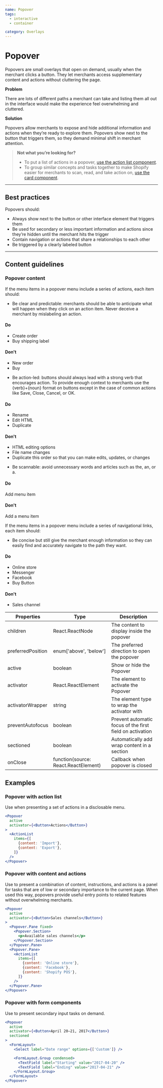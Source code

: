 ```yaml
---
name: Popover
tags:
  - interactive
  - container

category: Overlays
---
```


# Popover

Popovers are small overlays that open on demand, usually when the merchant clicks a button. They let merchants access supplementary content and actions without cluttering the page.

**Problem**

There are lots of different paths a merchant can take and listing them all out in the interface would make the experience feel overwhelming and cluttered.

**Solution**

Popovers allow merchants to expose and hide additional information and actions when they’re ready to explore them. Popovers show next to the button that triggers them, so they demand minimal shift in merchant attention.

> **Not what you’re looking for?**
>* To put a list of actions in a popover, [use the action list component](/components/actions/action-list).
>* To group similar concepts and tasks together to make Shopify easier for merchants to scan, read, and take action on, [use the card component](/components/structure/card).


---

## Best practices

Popovers should:

- Always show next to the button or other interface element that triggers them
- Be used for secondary or less important information and actions since they’re hidden until the merchant hits the trigger
- Contain navigation or actions that share a relationships to each other
- Be triggered by a clearly labeled button

---

## Content guidelines

### Popover content

If the menu items in a popover menu include a series of actions, each item should:

- Be clear and predictable: merchants should be able to anticipate what will happen when they click on an action item. Never deceive a merchant by mislabeling an action.

<!-- usagelist -->
#### Do
- Create order
- Buy shipping label

#### Don't
- New order
- Buy
<!-- end -->

- Be action-led: buttons should always lead with a strong verb that encourages action. To provide enough context to merchants use the {verb}+{noun} format on buttons except in the case of common actions like Save, Close, Cancel, or OK.

<!-- usagelist -->
#### Do
- Rename
- Edit HTML
- Duplicate

#### Don't
- HTML editing options
- File name changes
- Duplicate this order so that you can make edits, updates, or changes
<!-- end -->

- Be scannable: avoid unnecessary words and articles such as the, an, or a.

<!-- usagelist -->
#### Do
Add menu item

#### Don't
Add a menu item
<!-- end -->

If the menu items in a popover menu include a series of navigational links, each item should:

- Be concise but still give the merchant enough information so they can easily find and accurately navigate to the path they want.

<!-- usagelist -->
#### Do
- Online store
- Messenger
- Facebook
- Buy Button

#### Don't
- Sales channel
<!-- end -->

| Properties | Type | Description |
| ---------- | ---- | ----------- |
| children | React.ReactNode | The content to display inside the popover |
| preferredPosition | enum['above', 'below'] | The preferred direction to open the popover |
| active | boolean | Show or hide the Popover |
| activator | React.ReactElement | The element to activate the Popover |
| activatorWrapper | string | The element type to wrap the activator with |
| preventAutofocus | boolean | Prevent automatic focus of the first field on activation |
| sectioned | boolean | Automatically add wrap content in a section |
| onClose | function(source: React.ReactElement) | Callback when popover is closed |

## Examples

###  Popover with action list

Use when presenting a set of actions in a disclosable menu.

```jsx
<Popover
  active
  activator={<Button>Actions</Button>}
>
  <ActionList
    items={[
      {content: 'Import'},
      {content: 'Export'},
    ]}
  />
</Popover>
```


###  Popover with content and actions

Use to present a combination of content, instructions, and actions is a panel for tasks that are of low or secondary importance to the current page. When used this way, popovers provide useful entry points to related features without overwhelming merchants.

```jsx
<Popover
  active
  activator={<Button>Sales channels</Button>}
>
  <Popover.Pane fixed>
    <Popover.Section>
      <p>Available sales channels</p>
    </Popover.Section>
  </Popover.Pane>
  <Popover.Pane>
    <ActionList
      items={[
        {content: 'Online store'},
        {content: 'Facebook'},
        {content: 'Shopify POS'},
      ]}
    />
  </Popover.Pane>
</Popover>
```

###  Popover with form components

Use to present secondary input tasks on demand.

```jsx
<Popover
  active
  activator={<Button>April 20–21, 2017</Button>}
  sectioned
>
  <FormLayout>
    <Select label="Date range" options={['Custom']} />

    <FormLayout.Group condensed>
      <TextField label="Starting" value="2017-04-20" />
      <TextField label="Ending" value="2017-04-21" />
    </FormLayout.Group>
  </FormLayout>
</Popover>
```
